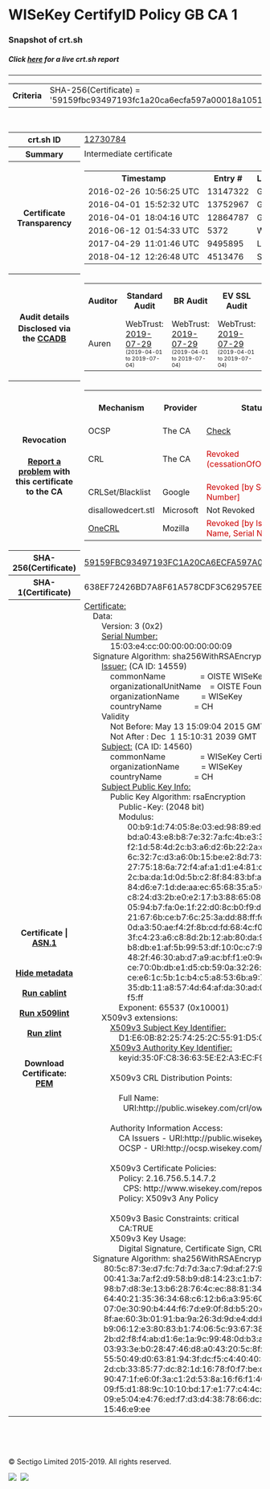 # WISeKey CertifyID Policy GB CA 1
### Snapshot of crt.sh
##### Click [here](https://crt.sh/?q=59159FBC93497193FC1A20CA6ECFA597A00018A105112A6004B79C3292494760) for a live crt.sh report

---
<!DOCTYPE HTML PUBLIC "-//W3C//DTD HTML 4.0 Transitional//EN">
<HTML>

<BODY>

<TABLE>
  <TR>
    <TH class="outer">Criteria</TH>
    <TD class="outer">SHA-256(Certificate) = '59159fbc93497193fc1a20ca6ecfa597a00018a105112a6004b79c3292494760'</TD>
  </TR>
</TABLE>
<BR>
<TABLE>
  <TR>
    <TH class="outer">crt.sh ID</TH>
    <TD class="outer"><A href="?id=12730784">12730784</A></TD>
  </TR>
  <TR>
    <TH class="outer">Summary</TH>
    <TD class="outer">Intermediate certificate</TD>
  </TR>
  <TR>
    <TH class="outer">Certificate<BR>Transparency</TH>
    <TD class="outer">
<TABLE class="options" style="margin-left:0px">
  <TR>
    <TH>Timestamp</TH>
    <TH>Entry #</TH>
    <TH>Log Operator</TH>
    <TH>Log URL</TH>
  </TR>
  <TR>
    <TD>2016-02-26&nbsp; <FONT class="small">10:56:25 UTC</FONT></TD>
    <TD>13147322</TD>
    <TD>Google</TD>
    <TD>https://ct.googleapis.com/pilot</TD>
  </TR>
  <TR>
    <TD>2016-04-01&nbsp; <FONT class="small">15:52:32 UTC</FONT></TD>
    <TD>13752967</TD>
    <TD>Google</TD>
    <TD>https://ct.googleapis.com/aviator</TD>
  </TR>
  <TR>
    <TD>2016-04-01&nbsp; <FONT class="small">18:04:16 UTC</FONT></TD>
    <TD>12864787</TD>
    <TD>Google</TD>
    <TD>https://ct.googleapis.com/rocketeer</TD>
  </TR>
  <TR>
    <TD>2016-06-12&nbsp; <FONT class="small">01:54:33 UTC</FONT></TD>
    <TD>5372</TD>
    <TD>WoTrus</TD>
    <TD>https://ctlog.wosign.com</TD>
  </TR>
  <TR>
    <TD>2017-04-29&nbsp; <FONT class="small">11:01:46 UTC</FONT></TD>
    <TD>9495895</TD>
    <TD>Let's Encrypt</TD>
    <TD>https://clicky.ct.letsencrypt.org</TD>
  </TR>
  <TR>
    <TD>2018-04-12&nbsp; <FONT class="small">12:26:48 UTC</FONT></TD>
    <TD>4513476</TD>
    <TD>Sectigo</TD>
    <TD>https://dodo.ct.comodo.com</TD>
  </TR>
</TABLE>
    </TD>
  </TR>
  <TR>
    <TH class="outer">Audit details<BR>
      <DIV class="small" style="padding-top:3px">Disclosed via the
        <A href="//ccadb-public.secure.force.com/mozilla/PublicAllIntermediateCerts" target="_blank">CCADB</A></DIV>
    </TH>
    <TD class="outer">
<TABLE class="options" style="margin-left:0px">
  <TR>
    <TH>Auditor</TH>
    <TH>Standard Audit</TH>
    <TH>BR Audit</TH>
    <TH>EV SSL Audit</TH>
    <TH>Documents</TH>
    <TH>CCADB</TH>
    <TH>Root Owner / Certificate</TH>
  </TR>
  <TR>
    <TD style="vertical-align:middle">Auren</TD>
    <TD>WebTrust:
      <A href="https://www.cpacanada.ca/generichandlers/CPACHandler.ashx?attachmentid=232648" target="_blank">2019-07-29</A>
      <BR><FONT style="font-size:8pt">(2019-04-01 to 2019-07-04)</FONT></TD>
    <TD>WebTrust:
      <A href="https://www.cpacanada.ca/generichandlers/CPACHandler.ashx?attachmentid=232649" target="_blank">2019-07-29</A>
      <BR><FONT style="font-size:8pt">(2019-04-01 to 2019-07-04)</FONT></TD>
    <TD>WebTrust:
      <A href="https://www.cpacanada.ca/generichandlers/CPACHandler.ashx?attachmentid=232650" target="_blank">2019-07-29</A>
      <BR><FONT style="font-size:8pt">(2019-04-01 to 2019-07-04)</FONT></TD>
    <TD>
      <A href="https://oiste.org/wp-content/uploads/OGTM-CP-SSL-Certificates.v1.0.pdf" target="blank">CP</A>
      <A href="https://oiste.org/wp-content/uploads/OGTM-OISTE-Foundation-CPS.v3.0.pdf" target="blank">CPS</A>
    </TD>
    <TD><A href="//ccadb.force.com/001o000000ppYA1AAM" target="_blank">001o000000ppYA1AAM</A></TD>
    <TD><A href="/?id=12730783">OISTE</A></TD>
  </TR>
</TABLE>
    </TD>
  </TR>
  <TR>
    <TH class="outer">Revocation<BR><BR>
      <DIV class="small" style="padding-top:3px"><A href="?id=12730784&opt=problemreporting">Report a problem</A> with<BR>this certificate to the CA</DIV></TH>
    <TD class="outer">
      <TABLE class="options" style="margin-left:0px">
        <TR>
          <TH>Mechanism</TH>
          <TH>Provider</TH>
          <TH>Status</TH>
          <TH>Revocation Date</TH>
          <TH>Last Observed in CRL</TH>
          <TH>Last Checked <SPAN style="color:#CC0000;vertical-align:middle;font-size:70%;font-weight:normal">(Error)</SPAN></TH>
        </TR>
        <TR>
          <TD>OCSP</TD>
          <TD>The CA</TD>
          <TD><A href="?id=12730784&opt=ocsp">Check</A></TD>
          <TD><SPAN style="color:#888888">?</SPAN></TD>
          <TD><SPAN style="color:#888888">n/a</SPAN></TD>
          <TD><SPAN style="color:#888888">?</SPAN></TD>
        </TR>
        <TR>
          <TD>CRL</TD>
          <TD>The CA</TD>
          <TD><SPAN style="color:#CC0000">Revoked (cessationOfOperation)</SPAN></TD><TD>2019-05-02&nbsp; <FONT class="small">09:06:00 UTC</FONT></TD><TD>2019-05-02&nbsp; <FONT class="small">13:23:37 UTC</FONT></TD><TD>2019-12-04&nbsp; <FONT class="small">17:12:37 UTC</FONT></TD>
        </TR>
        <TR>
          <TD>CRLSet/Blacklist</TD>
          <TD>Google</TD>
          <TD><SPAN style="color:#CC0000">Revoked [by Serial Number]</SPAN></TD>
          <TD><SPAN style="color:#888888">n/a</SPAN></TD>
          <TD><SPAN style="color:#888888">n/a</SPAN></TD>
          <TD><SPAN style="color:#888888">n/a</SPAN></TD>
        </TR>
        <TR>
          <TD>disallowedcert.stl</TD>
          <TD>Microsoft</TD>
          <TD>Not Revoked</TD>
          <TD><SPAN style="color:#888888">n/a</SPAN></TD>
          <TD><SPAN style="color:#888888">n/a</SPAN></TD>
          <TD><SPAN style="color:#888888">n/a</SPAN></TD>
        </TR>
        <TR>
          <TD><A href="/mozilla-onecrl" target="_blank">OneCRL</A></TD>
          <TD>Mozilla</TD>
          <TD><SPAN style="color:#CC0000">Revoked [by Issuer Name, Serial Number]</SPAN></TD><TD><SPAN style="color:#888888">Unknown</SPAN></TD>
          <TD><SPAN style="color:#888888">n/a</SPAN></TD>
          <TD><SPAN style="color:#888888">n/a</SPAN></TD>
        </TR>
      </TABLE>
    </TD>
  </TR>
  <TR>
    <TH class="outer">SHA-256(Certificate)</TH>
    <TD class="outer"><A href="//censys.io/certificates/59159fbc93497193fc1a20ca6ecfa597a00018a105112a6004b79c3292494760">59159FBC93497193FC1A20CA6ECFA597A00018A105112A6004B79C3292494760</A></TD>
  </TR>
  <TR>
    <TH class="outer">SHA-1(Certificate)</TH>
    <TD class="outer">638EF72426BD7A8F61A578CDF3C62957EE038F32</TD>
  </TR>
  <TR>
    <TH class="outer">Certificate | <A href="?asn1=12730784">ASN.1</A>
      <SPAN class="small"><BR>
      <BR><BR><A href="?id=12730784&opt=nometadata">Hide metadata</A>
      <BR><BR><A href="?id=12730784&opt=cablint">Run cablint</A>
      <BR><BR><A href="?id=12730784&opt=x509lint">Run x509lint</A>
      <BR><BR><A href="?id=12730784&opt=zlint">Run zlint</A>
      <BR><BR><BR>Download Certificate: <A href="?d=12730784">PEM</A>
      </SPAN>
    </TH>
    <TD class="text"><A href="?d=12730784">Certificate:</A><BR>&nbsp;&nbsp;&nbsp;&nbsp;Data:<BR>&nbsp;&nbsp;&nbsp;&nbsp;&nbsp;&nbsp;&nbsp;&nbsp;Version:&nbsp;3&nbsp;(0x2)<BR>&nbsp;&nbsp;&nbsp;&nbsp;&nbsp;&nbsp;&nbsp;&nbsp;<A href="?serial=1503e4cc000000000009">Serial&nbsp;Number:</A><BR>&nbsp;&nbsp;&nbsp;&nbsp;&nbsp;&nbsp;&nbsp;&nbsp;&nbsp;&nbsp;&nbsp;&nbsp;15:03:e4:cc:00:00:00:00:00:09<BR>&nbsp;&nbsp;&nbsp;&nbsp;Signature&nbsp;Algorithm:&nbsp;sha256WithRSAEncryption<BR>&nbsp;&nbsp;&nbsp;&nbsp;&nbsp;&nbsp;&nbsp;&nbsp;<A href="?caid=14559">Issuer:</A> <SPAN class="small">(CA ID: 14559)</SPAN><BR>&nbsp;&nbsp;&nbsp;&nbsp;&nbsp;&nbsp;&nbsp;&nbsp;&nbsp;&nbsp;&nbsp;&nbsp;commonName&nbsp;&nbsp;&nbsp;&nbsp;&nbsp;&nbsp;&nbsp;&nbsp;&nbsp;&nbsp;&nbsp;&nbsp;&nbsp;&nbsp;&nbsp;&nbsp;=&nbsp;OISTE&nbsp;WISeKey&nbsp;Global&nbsp;Root&nbsp;GB&nbsp;CA<BR>&nbsp;&nbsp;&nbsp;&nbsp;&nbsp;&nbsp;&nbsp;&nbsp;&nbsp;&nbsp;&nbsp;&nbsp;organizationalUnitName&nbsp;&nbsp;&nbsp;&nbsp;=&nbsp;OISTE&nbsp;Foundation&nbsp;Endorsed<BR>&nbsp;&nbsp;&nbsp;&nbsp;&nbsp;&nbsp;&nbsp;&nbsp;&nbsp;&nbsp;&nbsp;&nbsp;organizationName&nbsp;&nbsp;&nbsp;&nbsp;&nbsp;&nbsp;&nbsp;&nbsp;&nbsp;&nbsp;=&nbsp;WISeKey<BR>&nbsp;&nbsp;&nbsp;&nbsp;&nbsp;&nbsp;&nbsp;&nbsp;&nbsp;&nbsp;&nbsp;&nbsp;countryName&nbsp;&nbsp;&nbsp;&nbsp;&nbsp;&nbsp;&nbsp;&nbsp;&nbsp;&nbsp;&nbsp;&nbsp;&nbsp;&nbsp;&nbsp;=&nbsp;CH<BR>&nbsp;&nbsp;&nbsp;&nbsp;&nbsp;&nbsp;&nbsp;&nbsp;Validity<BR>&nbsp;&nbsp;&nbsp;&nbsp;&nbsp;&nbsp;&nbsp;&nbsp;&nbsp;&nbsp;&nbsp;&nbsp;Not&nbsp;Before:&nbsp;May&nbsp;13&nbsp;15:09:04&nbsp;2015&nbsp;GMT<BR>&nbsp;&nbsp;&nbsp;&nbsp;&nbsp;&nbsp;&nbsp;&nbsp;&nbsp;&nbsp;&nbsp;&nbsp;Not&nbsp;After&nbsp;:&nbsp;Dec&nbsp;&nbsp;1&nbsp;15:10:31&nbsp;2039&nbsp;GMT<BR>&nbsp;&nbsp;&nbsp;&nbsp;&nbsp;&nbsp;&nbsp;&nbsp;<A href="?caid=14560">Subject:</A> <SPAN class="small">(CA ID: 14560)</SPAN><BR>&nbsp;&nbsp;&nbsp;&nbsp;&nbsp;&nbsp;&nbsp;&nbsp;&nbsp;&nbsp;&nbsp;&nbsp;commonName&nbsp;&nbsp;&nbsp;&nbsp;&nbsp;&nbsp;&nbsp;&nbsp;&nbsp;&nbsp;&nbsp;&nbsp;&nbsp;&nbsp;&nbsp;&nbsp;=&nbsp;WISeKey&nbsp;CertifyID&nbsp;Policy&nbsp;GB&nbsp;CA&nbsp;1<BR>&nbsp;&nbsp;&nbsp;&nbsp;&nbsp;&nbsp;&nbsp;&nbsp;&nbsp;&nbsp;&nbsp;&nbsp;organizationName&nbsp;&nbsp;&nbsp;&nbsp;&nbsp;&nbsp;&nbsp;&nbsp;&nbsp;&nbsp;=&nbsp;WISeKey<BR>&nbsp;&nbsp;&nbsp;&nbsp;&nbsp;&nbsp;&nbsp;&nbsp;&nbsp;&nbsp;&nbsp;&nbsp;countryName&nbsp;&nbsp;&nbsp;&nbsp;&nbsp;&nbsp;&nbsp;&nbsp;&nbsp;&nbsp;&nbsp;&nbsp;&nbsp;&nbsp;&nbsp;=&nbsp;CH<BR>&nbsp;&nbsp;&nbsp;&nbsp;&nbsp;&nbsp;&nbsp;&nbsp;<A href="?spkisha256=1a4b50727f6085d9626f9b6f6791c3469edf87fdd120babd4e78c7f246e1bd51">Subject&nbsp;Public&nbsp;Key&nbsp;Info:</A><BR>&nbsp;&nbsp;&nbsp;&nbsp;&nbsp;&nbsp;&nbsp;&nbsp;&nbsp;&nbsp;&nbsp;&nbsp;Public&nbsp;Key&nbsp;Algorithm:&nbsp;rsaEncryption<BR>&nbsp;&nbsp;&nbsp;&nbsp;&nbsp;&nbsp;&nbsp;&nbsp;&nbsp;&nbsp;&nbsp;&nbsp;&nbsp;&nbsp;&nbsp;&nbsp;Public-Key:&nbsp;(2048&nbsp;bit)<BR>&nbsp;&nbsp;&nbsp;&nbsp;&nbsp;&nbsp;&nbsp;&nbsp;&nbsp;&nbsp;&nbsp;&nbsp;&nbsp;&nbsp;&nbsp;&nbsp;Modulus:<BR>&nbsp;&nbsp;&nbsp;&nbsp;&nbsp;&nbsp;&nbsp;&nbsp;&nbsp;&nbsp;&nbsp;&nbsp;&nbsp;&nbsp;&nbsp;&nbsp;&nbsp;&nbsp;&nbsp;&nbsp;00:b9:1d:74:05:8e:03:ed:98:89:ed:2c:1d:c7:50:<BR>&nbsp;&nbsp;&nbsp;&nbsp;&nbsp;&nbsp;&nbsp;&nbsp;&nbsp;&nbsp;&nbsp;&nbsp;&nbsp;&nbsp;&nbsp;&nbsp;&nbsp;&nbsp;&nbsp;&nbsp;bd:a0:43:e8:b8:7e:32:7a:fc:4b:e3:3a:0e:20:7a:<BR>&nbsp;&nbsp;&nbsp;&nbsp;&nbsp;&nbsp;&nbsp;&nbsp;&nbsp;&nbsp;&nbsp;&nbsp;&nbsp;&nbsp;&nbsp;&nbsp;&nbsp;&nbsp;&nbsp;&nbsp;f2:1d:58:4d:2c:b3:a6:d2:6b:22:2a:d0:71:29:85:<BR>&nbsp;&nbsp;&nbsp;&nbsp;&nbsp;&nbsp;&nbsp;&nbsp;&nbsp;&nbsp;&nbsp;&nbsp;&nbsp;&nbsp;&nbsp;&nbsp;&nbsp;&nbsp;&nbsp;&nbsp;6c:32:7c:d3:a6:0b:15:be:e2:8d:73:35:25:f7:20:<BR>&nbsp;&nbsp;&nbsp;&nbsp;&nbsp;&nbsp;&nbsp;&nbsp;&nbsp;&nbsp;&nbsp;&nbsp;&nbsp;&nbsp;&nbsp;&nbsp;&nbsp;&nbsp;&nbsp;&nbsp;27:75:18:6a:72:f4:af:a1:d1:e4:81:c9:3f:a5:7f:<BR>&nbsp;&nbsp;&nbsp;&nbsp;&nbsp;&nbsp;&nbsp;&nbsp;&nbsp;&nbsp;&nbsp;&nbsp;&nbsp;&nbsp;&nbsp;&nbsp;&nbsp;&nbsp;&nbsp;&nbsp;2c:ba:da:1d:0d:5b:c2:8f:84:83:bf:a8:b8:70:50:<BR>&nbsp;&nbsp;&nbsp;&nbsp;&nbsp;&nbsp;&nbsp;&nbsp;&nbsp;&nbsp;&nbsp;&nbsp;&nbsp;&nbsp;&nbsp;&nbsp;&nbsp;&nbsp;&nbsp;&nbsp;84:d6:e7:1d:de:aa:ec:65:68:35:a5:04:7a:2c:1d:<BR>&nbsp;&nbsp;&nbsp;&nbsp;&nbsp;&nbsp;&nbsp;&nbsp;&nbsp;&nbsp;&nbsp;&nbsp;&nbsp;&nbsp;&nbsp;&nbsp;&nbsp;&nbsp;&nbsp;&nbsp;c8:24:d3:2b:e0:e2:17:b3:88:65:08:44:7f:ad:5d:<BR>&nbsp;&nbsp;&nbsp;&nbsp;&nbsp;&nbsp;&nbsp;&nbsp;&nbsp;&nbsp;&nbsp;&nbsp;&nbsp;&nbsp;&nbsp;&nbsp;&nbsp;&nbsp;&nbsp;&nbsp;05:94:b7:fa:0e:1f:22:d0:8c:b0:f9:d1:54:39:64:<BR>&nbsp;&nbsp;&nbsp;&nbsp;&nbsp;&nbsp;&nbsp;&nbsp;&nbsp;&nbsp;&nbsp;&nbsp;&nbsp;&nbsp;&nbsp;&nbsp;&nbsp;&nbsp;&nbsp;&nbsp;21:67:6b:ce:b7:6c:25:3a:dd:88:ff:fc:ae:25:f4:<BR>&nbsp;&nbsp;&nbsp;&nbsp;&nbsp;&nbsp;&nbsp;&nbsp;&nbsp;&nbsp;&nbsp;&nbsp;&nbsp;&nbsp;&nbsp;&nbsp;&nbsp;&nbsp;&nbsp;&nbsp;0d:a3:50:ae:f4:2f:8b:cd:fd:68:4c:f0:49:64:7a:<BR>&nbsp;&nbsp;&nbsp;&nbsp;&nbsp;&nbsp;&nbsp;&nbsp;&nbsp;&nbsp;&nbsp;&nbsp;&nbsp;&nbsp;&nbsp;&nbsp;&nbsp;&nbsp;&nbsp;&nbsp;3f:c4:23:a6:c8:8d:2b:12:ab:80:da:90:ce:0e:3d:<BR>&nbsp;&nbsp;&nbsp;&nbsp;&nbsp;&nbsp;&nbsp;&nbsp;&nbsp;&nbsp;&nbsp;&nbsp;&nbsp;&nbsp;&nbsp;&nbsp;&nbsp;&nbsp;&nbsp;&nbsp;b8:db:e1:af:5b:99:53:df:10:0c:c7:91:4d:3d:ad:<BR>&nbsp;&nbsp;&nbsp;&nbsp;&nbsp;&nbsp;&nbsp;&nbsp;&nbsp;&nbsp;&nbsp;&nbsp;&nbsp;&nbsp;&nbsp;&nbsp;&nbsp;&nbsp;&nbsp;&nbsp;48:2f:46:30:ab:d7:a9:ac:bf:f1:e0:9e:80:a5:91:<BR>&nbsp;&nbsp;&nbsp;&nbsp;&nbsp;&nbsp;&nbsp;&nbsp;&nbsp;&nbsp;&nbsp;&nbsp;&nbsp;&nbsp;&nbsp;&nbsp;&nbsp;&nbsp;&nbsp;&nbsp;ce:70:0b:db:e1:d5:cb:59:0a:32:26:cb:4c:8e:34:<BR>&nbsp;&nbsp;&nbsp;&nbsp;&nbsp;&nbsp;&nbsp;&nbsp;&nbsp;&nbsp;&nbsp;&nbsp;&nbsp;&nbsp;&nbsp;&nbsp;&nbsp;&nbsp;&nbsp;&nbsp;ce:e6:1c:5b:1c:b4:c5:a8:53:6b:a9:72:37:f4:6e:<BR>&nbsp;&nbsp;&nbsp;&nbsp;&nbsp;&nbsp;&nbsp;&nbsp;&nbsp;&nbsp;&nbsp;&nbsp;&nbsp;&nbsp;&nbsp;&nbsp;&nbsp;&nbsp;&nbsp;&nbsp;35:db:11:a8:57:4d:64:af:da:30:ad:04:c6:93:96:<BR>&nbsp;&nbsp;&nbsp;&nbsp;&nbsp;&nbsp;&nbsp;&nbsp;&nbsp;&nbsp;&nbsp;&nbsp;&nbsp;&nbsp;&nbsp;&nbsp;&nbsp;&nbsp;&nbsp;&nbsp;f5:ff<BR>&nbsp;&nbsp;&nbsp;&nbsp;&nbsp;&nbsp;&nbsp;&nbsp;&nbsp;&nbsp;&nbsp;&nbsp;&nbsp;&nbsp;&nbsp;&nbsp;Exponent:&nbsp;65537&nbsp;(0x10001)<BR>&nbsp;&nbsp;&nbsp;&nbsp;&nbsp;&nbsp;&nbsp;&nbsp;X509v3&nbsp;extensions:<BR>&nbsp;&nbsp;&nbsp;&nbsp;&nbsp;&nbsp;&nbsp;&nbsp;&nbsp;&nbsp;&nbsp;&nbsp;<A href="?ski=d1e60b822574252c5591d503187bbfc1eeaf1d80">X509v3&nbsp;Subject&nbsp;Key&nbsp;Identifier:</A><BR>&nbsp;&nbsp;&nbsp;&nbsp;&nbsp;&nbsp;&nbsp;&nbsp;&nbsp;&nbsp;&nbsp;&nbsp;&nbsp;&nbsp;&nbsp;&nbsp;D1:E6:0B:82:25:74:25:2C:55:91:D5:03:18:7B:BF:C1:EE:AF:1D:80<BR>&nbsp;&nbsp;&nbsp;&nbsp;&nbsp;&nbsp;&nbsp;&nbsp;&nbsp;&nbsp;&nbsp;&nbsp;<A href="?ski=350fc836635ee2a3ecf93b6615ce5152e3919a3d">X509v3&nbsp;Authority&nbsp;Key&nbsp;Identifier:</A><BR>&nbsp;&nbsp;&nbsp;&nbsp;&nbsp;&nbsp;&nbsp;&nbsp;&nbsp;&nbsp;&nbsp;&nbsp;&nbsp;&nbsp;&nbsp;&nbsp;keyid:35:0F:C8:36:63:5E:E2:A3:EC:F9:3B:66:15:CE:51:52:E3:91:9A:3D<BR><BR>&nbsp;&nbsp;&nbsp;&nbsp;&nbsp;&nbsp;&nbsp;&nbsp;&nbsp;&nbsp;&nbsp;&nbsp;X509v3&nbsp;CRL&nbsp;Distribution&nbsp;Points:&nbsp;<BR><BR>&nbsp;&nbsp;&nbsp;&nbsp;&nbsp;&nbsp;&nbsp;&nbsp;&nbsp;&nbsp;&nbsp;&nbsp;&nbsp;&nbsp;&nbsp;&nbsp;Full&nbsp;Name:<BR>&nbsp;&nbsp;&nbsp;&nbsp;&nbsp;&nbsp;&nbsp;&nbsp;&nbsp;&nbsp;&nbsp;&nbsp;&nbsp;&nbsp;&nbsp;&nbsp;&nbsp;&nbsp;URI:http://public.wisekey.com/crl/owgrgbca.crl<BR><BR>&nbsp;&nbsp;&nbsp;&nbsp;&nbsp;&nbsp;&nbsp;&nbsp;&nbsp;&nbsp;&nbsp;&nbsp;Authority&nbsp;Information&nbsp;Access:&nbsp;<BR>&nbsp;&nbsp;&nbsp;&nbsp;&nbsp;&nbsp;&nbsp;&nbsp;&nbsp;&nbsp;&nbsp;&nbsp;&nbsp;&nbsp;&nbsp;&nbsp;CA&nbsp;Issuers&nbsp;-&nbsp;URI:http://public.wisekey.com/crt/owgrgbca.crt<BR>&nbsp;&nbsp;&nbsp;&nbsp;&nbsp;&nbsp;&nbsp;&nbsp;&nbsp;&nbsp;&nbsp;&nbsp;&nbsp;&nbsp;&nbsp;&nbsp;OCSP&nbsp;-&nbsp;URI:http://ocsp.wisekey.com/<BR><BR>&nbsp;&nbsp;&nbsp;&nbsp;&nbsp;&nbsp;&nbsp;&nbsp;&nbsp;&nbsp;&nbsp;&nbsp;X509v3&nbsp;Certificate&nbsp;Policies:&nbsp;<BR>&nbsp;&nbsp;&nbsp;&nbsp;&nbsp;&nbsp;&nbsp;&nbsp;&nbsp;&nbsp;&nbsp;&nbsp;&nbsp;&nbsp;&nbsp;&nbsp;Policy:&nbsp;2.16.756.5.14.7.2<BR>&nbsp;&nbsp;&nbsp;&nbsp;&nbsp;&nbsp;&nbsp;&nbsp;&nbsp;&nbsp;&nbsp;&nbsp;&nbsp;&nbsp;&nbsp;&nbsp;&nbsp;&nbsp;CPS:&nbsp;http://www.wisekey.com/repository<BR>&nbsp;&nbsp;&nbsp;&nbsp;&nbsp;&nbsp;&nbsp;&nbsp;&nbsp;&nbsp;&nbsp;&nbsp;&nbsp;&nbsp;&nbsp;&nbsp;Policy:&nbsp;X509v3&nbsp;Any&nbsp;Policy<BR><BR>&nbsp;&nbsp;&nbsp;&nbsp;&nbsp;&nbsp;&nbsp;&nbsp;&nbsp;&nbsp;&nbsp;&nbsp;X509v3&nbsp;Basic&nbsp;Constraints:&nbsp;critical<BR>&nbsp;&nbsp;&nbsp;&nbsp;&nbsp;&nbsp;&nbsp;&nbsp;&nbsp;&nbsp;&nbsp;&nbsp;&nbsp;&nbsp;&nbsp;&nbsp;CA:TRUE<BR>&nbsp;&nbsp;&nbsp;&nbsp;&nbsp;&nbsp;&nbsp;&nbsp;&nbsp;&nbsp;&nbsp;&nbsp;X509v3&nbsp;Key&nbsp;Usage:&nbsp;<BR>&nbsp;&nbsp;&nbsp;&nbsp;&nbsp;&nbsp;&nbsp;&nbsp;&nbsp;&nbsp;&nbsp;&nbsp;&nbsp;&nbsp;&nbsp;&nbsp;Digital&nbsp;Signature,&nbsp;Certificate&nbsp;Sign,&nbsp;CRL&nbsp;Sign<BR>&nbsp;&nbsp;&nbsp;&nbsp;Signature&nbsp;Algorithm:&nbsp;sha256WithRSAEncryption<BR>&nbsp;&nbsp;&nbsp;&nbsp;&nbsp;&nbsp;&nbsp;&nbsp;&nbsp;80:5c:87:3e:d7:fc:7d:7d:3a:c7:9d:af:27:98:dd:4d:80:b3:<BR>&nbsp;&nbsp;&nbsp;&nbsp;&nbsp;&nbsp;&nbsp;&nbsp;&nbsp;00:41:3a:7a:f2:d9:58:b9:d8:14:23:c1:b7:77:55:08:c9:30:<BR>&nbsp;&nbsp;&nbsp;&nbsp;&nbsp;&nbsp;&nbsp;&nbsp;&nbsp;98:b7:d8:3e:13:b6:28:76:4c:ec:88:81:34:5a:1d:f3:f7:d7:<BR>&nbsp;&nbsp;&nbsp;&nbsp;&nbsp;&nbsp;&nbsp;&nbsp;&nbsp;64:40:21:35:36:34:68:c6:12:b6:a3:95:60:71:bd:85:93:99:<BR>&nbsp;&nbsp;&nbsp;&nbsp;&nbsp;&nbsp;&nbsp;&nbsp;&nbsp;07:0e:30:90:b4:44:f6:7d:e9:0f:8d:b5:20:ef:e6:15:a9:b8:<BR>&nbsp;&nbsp;&nbsp;&nbsp;&nbsp;&nbsp;&nbsp;&nbsp;&nbsp;8f:ae:60:3b:01:91:ba:9a:26:3d:9d:e4:dd:b9:68:fe:6c:d3:<BR>&nbsp;&nbsp;&nbsp;&nbsp;&nbsp;&nbsp;&nbsp;&nbsp;&nbsp;b9:06:12:e3:80:83:b1:74:06:5c:93:67:38:d7:bb:87:28:a9:<BR>&nbsp;&nbsp;&nbsp;&nbsp;&nbsp;&nbsp;&nbsp;&nbsp;&nbsp;2b:d2:f8:f4:ab:d1:6e:1a:9c:99:48:0d:b3:a3:8a:8e:aa:49:<BR>&nbsp;&nbsp;&nbsp;&nbsp;&nbsp;&nbsp;&nbsp;&nbsp;&nbsp;03:93:3e:b0:28:47:46:d8:a0:43:20:5c:8f:db:1b:79:f7:87:<BR>&nbsp;&nbsp;&nbsp;&nbsp;&nbsp;&nbsp;&nbsp;&nbsp;&nbsp;55:50:49:d0:63:81:94:3f:dc:f5:c4:40:40:8c:7e:90:07:c8:<BR>&nbsp;&nbsp;&nbsp;&nbsp;&nbsp;&nbsp;&nbsp;&nbsp;&nbsp;2d:cb:33:85:77:dc:82:1d:16:78:f0:f7:be:da:f2:b9:5f:a2:<BR>&nbsp;&nbsp;&nbsp;&nbsp;&nbsp;&nbsp;&nbsp;&nbsp;&nbsp;90:47:1f:e6:0f:3a:c1:2d:53:8a:16:f6:f1:40:92:6d:08:0c:<BR>&nbsp;&nbsp;&nbsp;&nbsp;&nbsp;&nbsp;&nbsp;&nbsp;&nbsp;09:f5:d1:88:9c:10:10:bd:17:e1:77:c4:4c:a5:3a:05:f3:a7:<BR>&nbsp;&nbsp;&nbsp;&nbsp;&nbsp;&nbsp;&nbsp;&nbsp;&nbsp;09:e5:04:e4:76:ed:f7:d3:d4:38:78:66:dc:be:ce:2e:45:0c:<BR>&nbsp;&nbsp;&nbsp;&nbsp;&nbsp;&nbsp;&nbsp;&nbsp;&nbsp;15:46:e9:ee<BR>    </TD>
  </TR>
</TABLE>

  <BR><BR><BR>

  <P class="copyright">&copy; Sectigo Limited 2015-2019. All rights reserved.</P>
  <DIV>
    <A href="https://sectigo.com/"><IMG src="/sectigo_s.png"></A>
    &nbsp;<A href="https://github.com/crtsh"><IMG src="/GitHub-Mark-32px.png"></A>
  </DIV>
</BODY>
</HTML>
